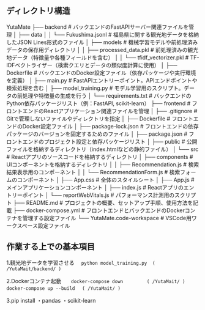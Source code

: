 ## ディレクトリ構造
YutaMate
├── backend                          # バックエンドのFastAPIサーバー関連ファイルを管理
│   ├── data
│   │   └── Fukushima.jsonl          # 福島県に関する観光地データを格納したJSON Lines形式のファイル
│   ├── models                       # 機械学習モデルや前処理済みデータの保存用ディレクトリ
│   │   ├── processed_data.pkl       # 前処理済みの観光地データ（特徴量や各種フィールドを含む）
│   │   └── tfidf_vectorizer.pkl     # TF-IDFベクトライザー（検索クエリとデータの類似度計算に使用）
│   ├── Dockerfile                   # バックエンドのDocker設定ファイル（依存パッケージや実行環境を定義）
│   ├── main.py                      # FastAPIエントリーポイント。APIエンドポイントや検索処理を含む
│   ├── model_training.py            # モデル学習用のスクリプト。データの前処理や特徴量の生成を行う
│   └── requirements.txt             # バックエンドのPython依存パッケージリスト（例：FastAPI, scikit-learn）
├── frontend                         # フロントエンドのReactアプリケーション関連ファイルを管理
│   ├── .gitignore                   # Gitで管理しないファイルやディレクトリを指定
│   ├── Dockerfile                   # フロントエンドのDocker設定ファイル
│   ├── package-lock.json            # フロントエンドの依存パッケージのバージョンを固定するためのファイル
│   ├── package.json                 # フロントエンドのプロジェクト設定と依存パッケージリスト
│   ├── public                       # 公開ファイルを格納するディレクトリ（index.htmlなどの静的ファイル）
│   └── src                          # Reactアプリのソースコードを格納するディレクトリ
│       ├── components               # UIコンポーネントを格納するディレクトリ
│       │   ├── Recommendation.js    # 検索結果表示用のコンポーネント
│       │   └── RecommendationForm.js # 検索フォームのコンポーネント
│       ├── App.css                  # 全体のスタイルシート
│       ├── App.js                   # メインアプリケーションコンポーネント
│       ├── index.js                 # Reactアプリのエントリーポイント
│       └── reportWebVitals.js       # パフォーマンス計測用のスクリプト
├── README.md                        # プロジェクトの概要、セットアップ手順、使用方法を記載
├── docker-compose.yml               # フロントエンドとバックエンドのDockerコンテナを管理する設定ファイル
└── YutaMate.code-workspace          # VSCode用ワークスペース設定ファイル

## 作業する上での基本項目
1.観光地データを学習させる
　` python model_training.py  ( /YutaMait/backend/ ) `

2.Dockerコンテナ起動
　` docker-compose down　       ( /YutaMait/ )`
　` docker-compose up --build　 ( /YutaMait/ )` 

3.pip install
・pandas
・scikit-learn

